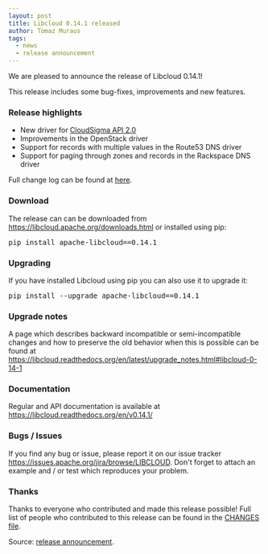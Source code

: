 ```yaml
---
layout: post
title: Libcloud 0.14.1 released
author: Tomaz Muraus
tags:
  - news
  - release announcement
---
```


We are pleased to announce the release of Libcloud 0.14.1!

This release includes some bug-fixes, improvements and new features.

### Release highlights

* New driver for [CloudSigma API 2.0][3]
* Improvements in the OpenStack driver
* Support for records with multiple values in the Route53 DNS driver
* Support for paging through zones and records in the Rackspace DNS driver

Full change log can be found at [here][2].

### Download

The release can can be downloaded from
<https://libcloud.apache.org/downloads.html> or installed using pip:

<pre>
pip install apache-libcloud==0.14.1
</pre>

### Upgrading

If you have installed Libcloud using pip you can also use it to upgrade it:

<pre>
pip install --upgrade apache-libcloud==0.14.1
</pre>

### Upgrade notes

A page which describes backward incompatible or semi-incompatible
changes and how to preserve the old behavior when this is possible
can be found at <https://libcloud.readthedocs.org/en/latest/upgrade_notes.html#libcloud-0-14-1>

### Documentation

Regular and API documentation is available at <https://libcloud.readthedocs.org/en/v0.14.1/>

### Bugs / Issues

If you find any bug or issue, please report it on our issue tracker
<https://issues.apache.org/jira/browse/LIBCLOUD>.
Don't forget to attach an example and / or test which reproduces your
problem.

### Thanks

Thanks to everyone who contributed and made this release possible! Full
list of people who contributed to this release can be found in the
[CHANGES file][2].

Source: [release announcement][1].

[1]: http://mail-archives.apache.org/mod_mbox/libcloud-users/201309.mbox/%3CCAJMHEmL4-Xuysx13z1EDwq-1K95eDyANqgY2tYGUT-MB5Sz4bQ%40mail.gmail.com%3E
[2]: https://libcloud.readthedocs.org/en//latest/changelog.html#changes-with-apache-libcloud-0-14-1
[3]: https://libcloud.readthedocs.org/en//latest/compute/drivers/cloudsigma.html
